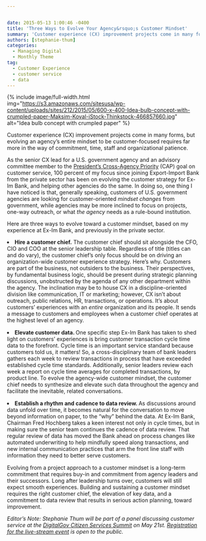 ```yaml
---


date: 2015-05-13 1:00:46 -0400
title: 'Three Ways to Evolve Your Agency&rsquo;s Customer Mindset'
summary: 'Customer experience (CX) improvement projects come in many forms, but evolving an agency&rsquo;s entire mindset to be customer-focused requires far more in the way of commitment, time, staff and organizational patience. As the senior CX lead for a U.S. government agency and an advisory committee member to the President&rsquo;s Cross-Agency Priority (CAP) goal on customer'
authors: [stephanie-thum]
categories:
  - Managing Digital
  - Monthly Theme
tag:
  - Customer Experience
  - customer service
  - data
---
```



{% include image/full-width.html img="https://s3.amazonaws.com/sitesusa/wp-content/uploads/sites/212/2015/05/600-x-400-Idea-bulb-concept-with-crumpled-paper-Maksim-Koval-iStock-Thinkstock-466857660.jpg" alt="Idea bulb concept with crumpled paper" %} 

Customer experience (CX) improvement projects come in many forms, but evolving an agency’s entire mindset to be customer-focused requires far more in the way of commitment, time, staff and organizational patience.

As the senior CX lead for a U.S. government agency and an advisory committee member to the [President’s Cross-Agency Priority](http://www.performance.gov/node/3400/view?view=public#overview) (CAP) goal on customer service, 100 percent of my focus since joining Export-Import Bank from the private sector has been on evolving the customer strategy for Ex-Im Bank, and helping other agencies do the same. In doing so, one thing I have noticed is that, generally speaking, customers of U.S. government agencies are looking for customer-oriented _mindset changes_ from government, while agencies may be more inclined to focus on projects, one-way outreach, or what _the agency_ needs as a rule-bound institution.

Here are three ways to evolve toward a customer mindset, based on my experience at Ex-Im Bank, and previously in the private sector.

<li style="margin-bottom: 15px">
  <b>Hire a customer chief.</b> The customer chief should sit alongside the CFO, CIO and COO at the senior leadership table. Regardless of title (titles can and do vary), the customer chief’s only focus should be on driving an organization-wide customer experience strategy. Here’s why. Customers are part of the business, not outsiders to the business. Their perspectives, by fundamental business logic, should be present during strategic planning discussions, unobstructed by the agenda of any other department within the agency. The inclination may be to house CX in a discipline-oriented division like communication, IT or marketing; however, CX isn’t about outreach, public relations, HR, transactions, or operations. It’s about customers’ experiences with an <i>entire</i> organization and its people. It sends a message to customers and employees when a customer chief operates at the highest level of an agency.
</li>
<li style="margin-bottom: 15px">
  <b>Elevate customer data. </b>One specific step Ex-Im Bank has taken to shed light on customers’ experiences is bring customer transaction cycle time data to the forefront. Cycle time is an important service standard because customers told us, it matters! So, a cross-disciplinary team of bank leaders gathers each week to review transactions in process that have exceeded established cycle time standards. Additionally, senior leaders review each week a report on cycle time averages for completed transactions, by product line. To evolve the agency-wide customer mindset, the customer chief needs to synthesize and elevate such data throughout the agency and facilitate the inevitable, related conversations.
</li>
<li style="margin-bottom: 15px">
  <b>Establish a rhythm and cadence to data review. </b>As discussions around data unfold over time, it becomes natural for the conversation to move beyond information on paper, to the “why” behind the data. At Ex-Im Bank, Chairman Fred Hochberg takes a keen interest not only in cycle times, but in making sure the senior team continues the cadence of data review. That regular review of data has moved the Bank ahead on process changes like automated underwriting to help mindfully speed along transactions, and new internal communication practices that arm the front line staff with information they need to better serve customers.
</li>

Evolving from a project approach to a customer mindset is a long-term commitment that requires buy-in and commitment from agency leaders and their successors. Long after leadership turns over, customers will still expect smooth experiences. Building and sustaining a customer mindset requires the right customer chief, the elevation of key data, and a commitment to data review that results in serious action planning, toward improvement.

_Editor&#8217;s Note: Stephanie Thum will be part of a panel discussing customer service at the [DigitalGov Citizen Services Summit](https://summit.WHATEVER/) on May 21st. [Registration for the live-stream event](https://www.eventbrite.com/e/2015-spring-citizen-services-summit-registration-12671367401) is open to the public._
